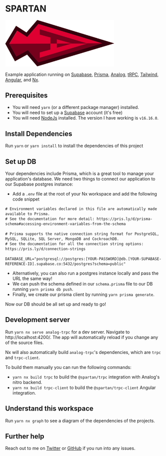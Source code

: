 # SPARTAN

<img alt="The tip of a spear with the Angular A inside" width="350px" src="./spartan.svg" title="Spartan logo"/>

Example application running
on [Supabase](https://supabase.com/), [Prisma](https://www.prisma.io/), [Analog](https://analogjs.org/),
[tRPC](https://trpc.io/), [Tailwind](https://tailwindcss.com/), [Angular](https://angular.io/),
and [Nx](https://nx.dev/).

## Prerequisites

- You will need `yarn` (or a different package manager) installed.
- You will need to set up a [Supabase](https://supabase.com/) account (it's free)
- You will need [NodeJs](https://nodejs.org/en) installed. The version I have working is `v16.16.0`.

## Install Dependencies

Run `yarn` or `yarn install` to install the dependencies of this project

## Set up DB

Your dependencies include Prisma, which is a great tool to manage your application's database.
We need two things to connect our application to our Supabase postgres instance:

- Add a  `.env` file at the root of your Nx workspace and add the following code snippet

```
# Environment variables declared in this file are automatically made available to Prisma.
# See the documentation for more detail: https://pris.ly/d/prisma-schema#accessing-environment-variables-from-the-schema

# Prisma supports the native connection string format for PostgreSQL, MySQL, SQLite, SQL Server, MongoDB and CockroachDB.
# See the documentation for all the connection string options: https://pris.ly/d/connection-strings

DATABASE_URL="postgresql://postgres:[YOUR-PASSWORD]@db.[YOUR-SUPABASE-REFERENCE-ID].supabase.co:5432/postgres?schema=public"

```

- Alternatively, you can also run a postgres instance locally and pass the URL the same way!
- We can push the schema defined in our `schema.prisma` file to our DB running `yarn prisma db push`.
- Finally, we create our prisma client by running `yarn prisma generate`.

Now our DB should be all set up and ready to go!

## Development server

Run `yarn nx serve analog-trpc` for a dev server. Navigate to http://localhost:4200/. The app will automatically reload
if you change any of the source files.

Nx will also automatically build `analog-trpc`'s dependencies, which are `trpc` and `trpc-client`.

To build them manually you can run the following commands:

- `yarn nx build trpc` to build the `@spartan/trpc` integration with Analog's nitro backend.
- `yarn nx build trpc-client` to build the `@spartan/trpc-client` Angular integration.

## Understand this workspace

Run `yarn nx graph` to see a diagram of the dependencies of the projects.

## Further help

Reach out to me on [Twitter](https://twitter.com/goetzrobin/) or [GitHub](https://github.com/goetzrobin) if you run into
any issues.
